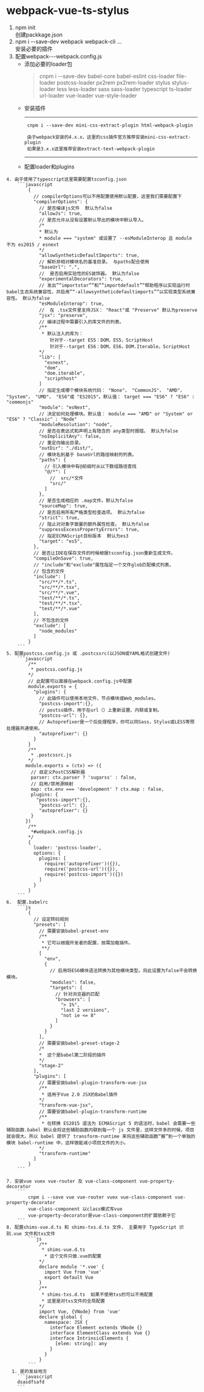 # webpack-vue-ts-stylus
  1. npm init <br/>
    创建packkage.json
  2. npm i --save-dev webpack webpack-cli ...<br/>
    安装必要的插件
  3. 配置webpack---webpack.config.js
      -  添加必要的loader包
          > cnpm i --save-dev babel-core babel-eslint css-loader file-loader postcss-loader px2rem px2rem-loader stylus stylus-loader less less-loader sass sass-loader typescript ts-loader url-loader vue-loader vue-style-loader
      -  安装插件
          ***
              cnpm i --save-dev mini-css-extract-plugin html-webpack-plugin

              由于webpack安装的4.x.x，这里的css插件官方推荐安装mini-css-extract-plugin
              如果是3.x.x这里推荐安装extract-text-webpack-plugin
          ***
      -  配置loader和plugins

    4. 由于使用了typescript这里需要配置tsconfig.json
        ```javascript
            {
              // compilerOptions可以不用配置使用默认配置，这里我们需要配置下
              "compilerOptions": {
                // 是否编译js文件  默认为false
                "allowJs": true,
                // 是否允许从没有设置默认导出的模块中默认导入。
                /*
                * 默认为
                * module === "system" 或设置了 --esModuleInterop 且 module 不为 es2015 / esnext
                */
                "allowSyntheticDefaultImports": true,
                // 解析非相对模块名的基准目录。 与paths配合使用
                "baseUrl": ".",
                //  是否启用实验性的ES装饰器。 默认为false
                "experimentalDecorators": true,
                // 发出”“importstar”“和”“importdefault”“帮助程序以实现运行时babel生态系统兼容性，并启用”“-allowsyntheticdefaultimports”“以实现类型系统兼容性。 默认为false
                "esModuleInterop": true,
                //  在 .tsx文件里支持JSX： "React"或 "Preserve" 默认为preserve
                "jsx": "preserve",
                // 编译过程中需要引入的库文件的列表。 
                /**
                 * 默认注入的库为：
                    针对于--target ES5：DOM，ES5，ScriptHost 
                    针对于--target ES6：DOM，ES6，DOM.Iterable，ScriptHost
                */
                "lib": [
                  "esnext",
                  "dom",
                  "dom.iterable",
                  "scripthost"
                ]
                // 指定生成哪个模块系统代码： "None"， "CommonJS"， "AMD"， "System"， "UMD"， "ES6"或 "ES2015"。默认值： target === "ES6" ? "ES6" : "commonjs"
                "module": "esNext",
                // 决定如何处理模块。默认值： module === "AMD" or "System" or "ES6" ? "Classic" : "Node"
                "moduleResolution": "node",
                // 是否在表达式和声明上有隐含的 any类型时报错。 默认为false
                "noImplicitAny": false,
                // 重定向输出目录。
                "outDir": "./dist/",
                // 模块名到基于 baseUrl的路径映射的列表。
                "paths": {
                  // 引入模块中有@前缀时从以下数组路径查找
                  "@/*": [
                    //  src/*文件
                    "src/"
                  ]
                },
                // 是否生成相应的 .map文件。默认为false
                "sourceMap": true,
                // 是否启用所有严格类型检查选项。 默认为false
                "strict": true,
                // 阻止对对象字面量的额外属性检查。 默认为false
                "suppressExcessPropertyErrors": true,
                // 指定ECMAScript目标版本  默认为es3
                "target": "es5",
              },
              // 是否让IDE在保存文件的时候根据tsconfig.json重新生成文件。
              "compileOnSave": true,
              // "include"和"exclude"属性指定一个文件glob匹配模式列表。
              // 包含的文件
              "include": [
                "src/**/*.ts",
                "src/**/*.tsx",
                "src/**/*.vue",
                "test/**/*.ts",
                "test/**/*.tsx",
                "test/**/*.vue"
              ],
              // 不包含的文件
              "exclude": [
                "node_modules"
              ]
            }
        ```
    5. 配置postcss.config.js 或 .postcssrc(以JSON或YAML格式创建文件)
        ```javascript
            /**
             * postcss.config.js
            */
            // 此配置可以直接在webpack.config.js中配置
            module.exports = {
              "plugins": {
                // 此插件可以使用本地文件、节点模块或Web_modules。
                "postcss-import":{},
                // postss插件，用于在url（）上重新设置、内联或复制。
                "postcss-url": {},
                // Autoprefixer是一个后处理程序，你可以同Sass，Stylus或LESS等预处理器共通使用。
                "autoprefixer": {}
              }
            }
            /**
             * .postcssrc.js
            */
           module.exports = (ctx) => ({
             // 自定义PostCSS解析器
             parser: ctx.parser ? 'sugarss' : false,
             // 启用/禁用源映射
             map: ctx.env === 'development' ? ctx.map : false,
             plugins: {
               "postcss-import":{},
                "postcss-url": {},
                "autoprefixer": {}
             }
           })
            /**
             *#webpack.config.js
            */
            {
              loader: 'postcss-loader',
              options: {
                plugins: [
                  require('autoprefixer')({}),
                  require('postcss-url')({}),
                  require('postcss-import')({})
                ]
              }
            }
        ```
    6.  配置.babelrc
        ```js
            {
              // 设定转码规则
              "presets": [
                // 需要安装babel-preset-env
                /**
                 * 它可以根据开发者的配置，按需加载插件。
                 **/
                [
                  "env",
                  {
                    // 启用将ES6模块语法转换为其他模块类型。将此设置为false不会转换模块。
                    "modules": false,
                    "targets": {
                      // 针对浏览器的匹配
                      "browsers": [
                        "> 1%",
                        "last 2 versions",
                        "not ie <= 8"
                      ]
                    }
                  }
                ],
                // 需要安装babel-preset-stage-2
                /*
                *  这个是babel第二阶段的插件
                */
                "stage-2"
              ],
              "plugins": [
                // 需要安装babel-plugin-transform-vue-jsx
                /**
                 * 适用于Vue 2.0 JSX的Babel插件
                */
                "transform-vue-jsx",
                // 需要安装babel-plugin-transform-runtime
                /**
                 * 在转换 ES2015 语法为 ECMAScript 5 的语法时，babel 会需要一些辅助函数.babel 默认会将这些辅助函数内联到每一个 js 文件里，这样文件多的时候，项目就会很大。所以 babel 提供了 transform-runtime 来将这些辅助函数“搬”到一个单独的模块 babel-runtime 中，这样做能减小项目文件的大小。
                */
                "transform-runtime"
              ]
            }
        ```

    7. 安装vue vuex vue-router 及 vue-class-component vue-property-decorator
        ```
            cnpm i --save vue vue-router vuex vue-class-component vue-property-decorator
            vue-class-component 以class模式写vue
            vue-property-decorator是vue-class-component的扩展依赖于它
        ```
    8. 配置shims-vue.d.ts 和 shims-txs.d.ts 文件， 主要用于 TypeScript 识别.vue 文件和txs文件
            ```js
                /**
                 * shims-vue.d.ts
                  * 这个文件只做.vue的配置
                */
                declare module '*.vue' {
                  import Vue from 'vue'
                  export default Vue
                }
                /**
                 * shims-txs.d.ts  如果不使用txs的可以不用配置
                 * 这里是对txs文件的全局配置
                */
                import Vue, {VNode} from 'vue'
                declare global {
                  namespace: JSX {
                    interface Element extends VNode {}
                    interface ElementClass extends Vue {}
                    interface IntrinsicElements {
                      [elem: string]: any
                    }
                  }
                }
            ```
      1. 是的发丝地方
        ```javascript
        dsasdfsafd
        ```

